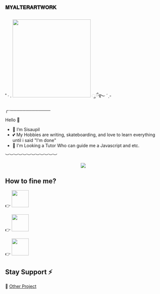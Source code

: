 ###  𝐌𝐘𝐀𝐋𝐓𝐄𝐑𝐀𝐑𝐓𝐖𝐎𝐑𝐊 

##

˚ · .  <img src="https://img.shields.io/badge/WELCOME TO MY ALTER-blue" width=252px > ೄྀ࿐ ˊˎ-

╭┈─────────────

Hello 👋
- 🌱 I’m Sisaupil 
- 💕 My Hobbies are writing, skateboarding, and love to learn everything until i said "I'm done"
- 🎱 I'm Looking a Tutor Who can guide me a Javascript and etc. 

︶︶︶︶︶︶︶︶︶︶︶︶


<p align="center">
  <img src="https://telegra.ph/file/693d96cc7b9785f7dd71a.jpg">
</p>

   
## How to fine me? 

  👉  <a href="https://t.me/ademaunanyabang"><img src="https://img.shields.io/badge/Telegram-blue" width=55px></a></p>

  👉  <a href="https://twitter.com/sya_a_m"><img src="https://img.shields.io/badge/Twitter-blue" width=55px></a></p> 

  👉  <a href="https://WATTPAD.COM/UPILKIMPUL"><img src="https://img.shields.io/badge/Wattpad-orange" width=55px></a></p>

## Stay Support ⚡

📢  [Other Project](https://t.me/MYALTERARTWORK) 


<!--
**MYALTERARTWORK/MYALTERARTWORK** is a ✨ _special_ ✨ repository because its `README.md` (this file) appears on your GitHub profile.

Here are some ideas to get you started:

- 🔭 I’m currently working on ...
- 🌱 I’m currently learning ...
- 👯 I’m looking to collaborate on ...
- 🤔 I’m looking for help with ...
- 💬 Ask me about ...
- 📫 How to reach me: ...
- 😄 Pronouns: ...
- ⚡ Fun fact: ...

-->
